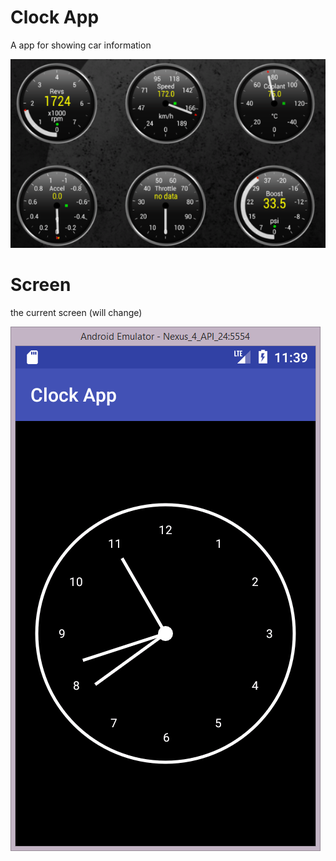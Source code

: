 # Clock App
A app for showing car information

![Clock app example as of 2017/10/11](docs/example/example1.png)

# Screen
the current screen (will change)

![Clock App screenshot as of 2017/10/11](docs/screenshot/clockScreen1.png)
